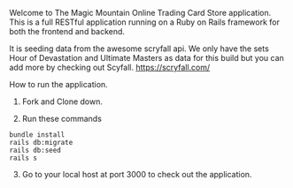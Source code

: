 Welcome to The Magic Mountain Online Trading Card Store application.
This is a full RESTful application running on a Ruby on Rails framework for both the frontend and backend.

It is seeding data from the awesome scryfall api. We only have the sets Hour of Devastation and Ultimate Masters as data for this build but you can add more by checking out Scyfall.
https://scryfall.com/

How to run the application.

1) Fork and Clone down.

2) Run these commands
```
bundle install
rails db:migrate
rails db:seed
rails s
```
3) Go to your local host at port 3000 to check out the application.
